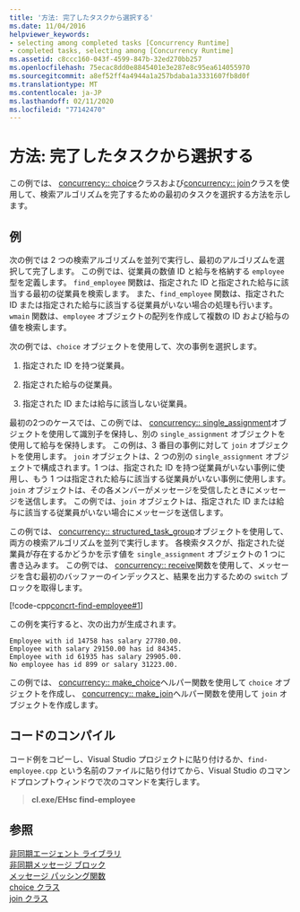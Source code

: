 ```yaml
---
title: '方法: 完了したタスクから選択する'
ms.date: 11/04/2016
helpviewer_keywords:
- selecting among completed tasks [Concurrency Runtime]
- completed tasks, selecting among [Concurrency Runtime]
ms.assetid: c8ccc160-043f-4599-847b-32ed270bb257
ms.openlocfilehash: 75ecac8dd0e8845401e3e287e8c95ea614055970
ms.sourcegitcommit: a8ef52ff4a4944a1a257bdaba1a3331607fb8d0f
ms.translationtype: MT
ms.contentlocale: ja-JP
ms.lasthandoff: 02/11/2020
ms.locfileid: "77142470"
---
```

# <a name="how-to-select-among-completed-tasks"></a>方法: 完了したタスクから選択する

この例では、 [concurrency:: choice](../../parallel/concrt/reference/choice-class.md)クラスおよび[concurrency:: join](../../parallel/concrt/reference/join-class.md)クラスを使用して、検索アルゴリズムを完了するための最初のタスクを選択する方法を示します。

## <a name="example"></a>例

次の例では 2 つの検索アルゴリズムを並列で実行し、最初のアルゴリズムを選択して完了します。 この例では、従業員の数値 ID と給与を格納する `employee` 型を定義します。 `find_employee` 関数は、指定された ID と指定された給与に該当する最初の従業員を検索します。 また、`find_employee` 関数は、指定された ID または指定された給与に該当する従業員がいない場合の処理も行います。 `wmain` 関数は、`employee` オブジェクトの配列を作成して複数の ID および給与の値を検索します。

次の例では、`choice` オブジェクトを使用して、次の事例を選択します。

1. 指定された ID を持つ従業員。

1. 指定された給与の従業員。

1. 指定された ID または給与に該当しない従業員。

最初の2つのケースでは、この例では、 [concurrency:: single_assignment](../../parallel/concrt/reference/single-assignment-class.md)オブジェクトを使用して識別子を保持し、別の `single_assignment` オブジェクトを使用して給与を保持します。 この例は、3 番目の事例に対して `join` オブジェクトを使用します。 `join` オブジェクトは、2 つの別の `single_assignment` オブジェクトで構成されます。1 つは、指定された ID を持つ従業員がいない事例に使用し、もう 1 つは指定された給与に該当する従業員がいない事例に使用します。 `join` オブジェクトは、その各メンバーがメッセージを受信したときにメッセージを送信します。 この例では、`join` オブジェクトは、指定された ID または給与に該当する従業員がいない場合にメッセージを送信します。

この例では、 [concurrency:: structured_task_group](../../parallel/concrt/reference/structured-task-group-class.md)オブジェクトを使用して、両方の検索アルゴリズムを並列で実行します。 各検索タスクが、指定された従業員が存在するかどうかを示す値を `single_assignment` オブジェクトの 1 つに書き込みます。 この例では、 [concurrency:: receive](reference/concurrency-namespace-functions.md#receive)関数を使用して、メッセージを含む最初のバッファーのインデックスと、結果を出力するための `switch` ブロックを取得します。

[!code-cpp[concrt-find-employee#1](../../parallel/concrt/codesnippet/cpp/how-to-select-among-completed-tasks_1.cpp)]

この例を実行すると、次の出力が生成されます。

```Output
Employee with id 14758 has salary 27780.00.
Employee with salary 29150.00 has id 84345.
Employee with id 61935 has salary 29905.00.
No employee has id 899 or salary 31223.00.
```

この例では、 [concurrency:: make_choice](reference/concurrency-namespace-functions.md#make_choice)ヘルパー関数を使用して `choice` オブジェクトを作成し、 [concurrency:: make_join](reference/concurrency-namespace-functions.md#make_join)ヘルパー関数を使用して `join` オブジェクトを作成します。

## <a name="compiling-the-code"></a>コードのコンパイル

コード例をコピーし、Visual Studio プロジェクトに貼り付けるか、`find-employee.cpp` という名前のファイルに貼り付けてから、Visual Studio のコマンドプロンプトウィンドウで次のコマンドを実行します。

> **cl.exe/EHsc find-employee**

## <a name="see-also"></a>参照

[非同期エージェント ライブラリ](../../parallel/concrt/asynchronous-agents-library.md)<br/>
[非同期メッセージ ブロック](../../parallel/concrt/asynchronous-message-blocks.md)<br/>
[メッセージ パッシング関数](../../parallel/concrt/message-passing-functions.md)<br/>
[choice クラス](../../parallel/concrt/reference/choice-class.md)<br/>
[join クラス](../../parallel/concrt/reference/join-class.md)
